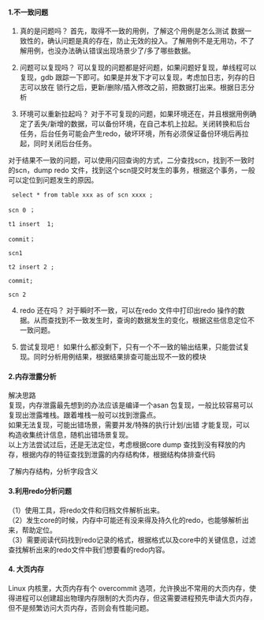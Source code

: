 #### 1.不一致问题
1. 真的是问题吗？
   首先，取得不一致的用例，了解这个用例是怎么测试 数据一致性的，确认问题是真的存在，防止无效的投入。了解用例不是无用功，不了解用例，也没办法确认错误出现场景少了/多了哪些数据。

2. 问题可以复现吗？
   可以复现的问题都是好问题，如果问题好复现，单线程可以复现，gdb 跟踪一下即可。如果是并发下才可以复现，考虑加日志，列存的日志可以放在 锁行之后，更新/删除/插入修改之前，把数据打出来。根据日志分析

3. 环境可以重新拉起吗？
   对于不可复现的问题，如果环境还在，并且根据用例确定了丢失/新增的数据，可以备份环境，在自己本机上拉起。关闭转换和后台任务，后台任务可能会产生redo，破坏环境，所有必须保证备份环境后再拉起，同时关闭后台任务。 

对于结果不一致的问题，可以使用闪回查询的方式，二分查找scn，找到不一致时的scn，dump redo 文件，找到这个scn提交时发生的事务，根据这个事务，一般可以定位到问题发生的原因。
```
 select * from table xxx as of scn xxxx ;

scn 0 ；

t1 insert  1;

commit；

scn1 

t2 insert 2 ;

commit;

scn 2
```
4. redo 还在吗？
对于瞬时不一致，可以在redo 文件中打印出redo 操作的数据。从而查找到不一致发生时，查询的数据发生的变化，根据这些信息定位不一致问题。

5. 尝试复现吧！
如果什么都没剩下，只有一个不一致的输出结果，只能尝试复现。同时分析用例结果，根据结果排查可能出现不一致的模块  

#### 2.内存泄露分析
解决思路  
复现，内存泄露最先想到的办法应该是编译一个asan 包复现，一般比较容易可以复现出泄露堆栈。跟着堆栈一般可以找到泄露点。  
如果无法复现，可能出错场景，需要并发/特殊的执行计划/出错 才能复现，可以构造收集统计信息，随机出错场景复现。  
以上方法尝试过后，还是无法定位，考虑根据core dump 查找到没有释放的内存，根据内存的特征查找到泄露的内存结构体，根据结构体排查代码  

了解内存结构，分析字段含义

#### 3.利用redo分析问题
（1）使用工具，将redo文件和归档文件解析出来。   
（2）发生core的时候，内存中可能还有没来得及持久化的redo，也能够解析出来，帮助定位。  
（3）需要阅读代码找到redo记录的格式，根据格式以及core中的关键信息，过滤查找解析出来的redo文件中我们想要看的redo内容。  

#### 4. 大页内存
Linux 内核里，大页内存有个 overcommit 选项，允许换出不常用的大页内存，使得进程可以创建超出物理内存限制的大页内存，但这需要进程预先申请大页内存，但不是频繁访问大页内存，否则会有性能问题。  

